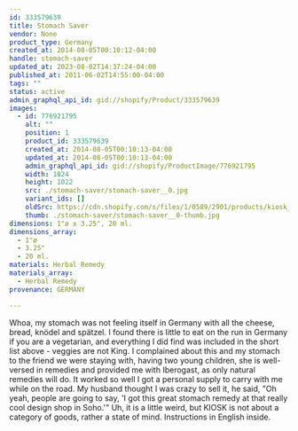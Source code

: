 ```yaml
---
id: 333579639
title: Stomach Saver
vendor: None
product_type: Germany
created_at: 2014-08-05T00:10:12-04:00
handle: stomach-saver
updated_at: 2023-08-02T14:37:24-04:00
published_at: 2011-06-02T14:55:00-04:00
tags: ""
status: active
admin_graphql_api_id: gid://shopify/Product/333579639
images:
  - id: 776921795
    alt: ""
    position: 1
    product_id: 333579639
    created_at: 2014-08-05T00:10:13-04:00
    updated_at: 2014-08-05T00:10:13-04:00
    admin_graphql_api_id: gid://shopify/ProductImage/776921795
    width: 1024
    height: 1022
    src: ./stomach-saver/stomach-saver__0.jpg
    variant_ids: []
    oldSrc: https://cdn.shopify.com/s/files/1/0589/2901/products/kiosk_stomachstuff.tif.jpeg?v=1407211813
    thumb: ./stomach-saver/stomach-saver__0-thumb.jpg
dimensions: 1"ø x 3.25", 20 ml.
dimensions_array:
  - 1"ø
  - 3.25"
  - 20 ml.
materials: Herbal Remedy
materials_array:
  - Herbal Remedy
provenance: GERMANY

---
```


Whoa, my stomach was not feeling itself in Germany with all the cheese, bread, knödel and spätzel. I found there is little to eat on the run in Germany if you are a vegetarian, and everything I did find was included in the short list above - veggies are not King. I complained about this and my stomach to the friend we were staying with, having two young children, she is well-versed in remedies and provided me with Iberogast, as only natural remedies will do. It worked so well I got a personal supply to carry with me while on the road. My husband thought I was crazy to sell it, he said, "Oh yeah, people are going to say, 'I got this great stomach remedy at that really cool design shop in Soho.'" Uh, it is a little weird, but KIOSK is not about a category of goods, rather a state of mind. Instructions in English inside.